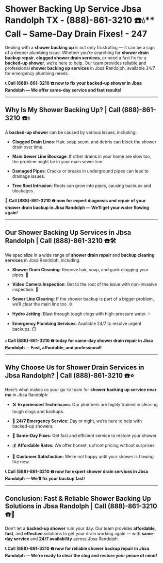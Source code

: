 # Shower Backing Up Service Jbsa Randolph TX - (888)-861-3210 ☎️💧** Call – Same-Day Drain Fixes! - 247

Dealing with a **shower backing up** is not only frustrating — it can be a sign of a deeper plumbing issue. Whether you’re searching for **shower drain backup repair**, **clogged shower drain services**, or need a fast fix for a **backed-up shower**, we’re here to help. Our team provides reliable and professional **shower backing up services** in Jbsa Randolph, available 24/7 for emergency plumbing needs.

**📞 Call (888)-861-3210 ☎️ now to fix your backed-up shower in Jbsa Randolph — We offer same-day service and fast results!**

---

## **Why Is My Shower Backing Up? | Call (888)-861-3210 ☎️💧**

A **backed-up shower** can be caused by various issues, including:

- **Clogged Drain Lines**: Hair, soap scum, and debris can block the shower drain over time.  
- **Main Sewer Line Blockage**: If other drains in your home are slow too, the problem might be in your main sewer line.  
- **Damaged Pipes**: Cracks or breaks in underground pipes can lead to drainage issues.  
- **Tree Root Intrusion**: Roots can grow into pipes, causing backups and blockages.

**🚿 Call (888)-861-3210 ☎️ now for expert diagnosis and repair of your shower drain backup in Jbsa Randolph — We’ll get your water flowing again!**

---

## **Our Shower Backing Up Services in Jbsa Randolph | Call (888)-861-3210 ☎️🛠️**

We specialize in a wide range of **shower drain repair** and **backup clearing services** in Jbsa Randolph, including:

- **Shower Drain Cleaning**: Remove hair, soap, and gunk clogging your pipes. 🧼  
- **Video Camera Inspection**: Get to the root of the issue with non-invasive inspection. 🎥  
- **Sewer Line Clearing**: If the shower backup is part of a bigger problem, we’ll clear the main line too. 🌐  
- **Hydro Jetting**: Blast through tough clogs with high-pressure water. 💦  
- **Emergency Plumbing Services**: Available 24/7 to resolve urgent backups. ⏱️

**💧 Call (888)-861-3210 ☎️ today for same-day shower drain repair in Jbsa Randolph — Fast, affordable, and professional!**

---

## **Why Choose Us for Shower Drain Services in Jbsa Randolph? | Call (888)-861-3210 ☎️⭐**

Here’s what makes us your go-to team for **shower backing up service near me** in Jbsa Randolph:

- 🛠️ **Experienced Technicians**: Our plumbers are highly trained in clearing tough clogs and backups.  
- 🚨 **24/7 Emergency Service**: Day or night, we’re here to help with backed-up showers.  
- 🚿 **Same-Day Fixes**: Get fast and efficient service to restore your shower.  
- 💰 **Affordable Rates**: We offer honest, upfront pricing without surprises.  
- 🌟 **Customer Satisfaction**: We’re not happy until your shower is flowing like new.

**📞 Call (888)-861-3210 ☎️ now for expert shower drain services in Jbsa Randolph — We’ll fix your backup fast!**

---

## **Conclusion: Fast & Reliable Shower Backing Up Solutions in Jbsa Randolph | Call (888)-861-3210 ☎️🚿**

Don’t let a **backed-up shower** ruin your day. Our team provides **affordable**, **fast**, and **effective** solutions to get your drain working again — with **same-day service** and **24/7 availability** across Jbsa Randolph.

**📞 Call (888)-861-3210 ☎️ now for reliable shower backup repair in Jbsa Randolph — We’re ready to clear the clog and restore your peace of mind!**
